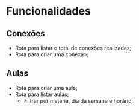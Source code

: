 # Funcionalidades

## Conexões

- Rota para listar o total de conexões realizadas;
- Rota para criar uma conexão;

## Aulas

- Rota para criar uma aula;
- Rota para listar aulas;
  - Filtrar por matéria, dia da semana e horário;

